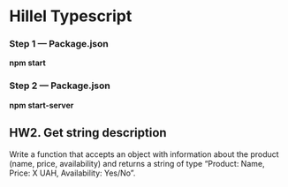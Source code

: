 # Hillel Typescript

### Step 1 — Package.json

**npm start**

### Step 2 — Package.json

**npm start-server**

## HW2. Get string description

Write a function that accepts an object with information about the product (name, price, availability) and returns a string of type “Product: Name, Price: X UAH, Availability: Yes/No”.

